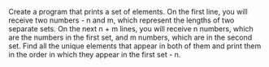 Create a program that prints a set of elements. On the first line, you will receive two numbers - n and m, which represent the lengths of two separate sets. On the next n + m lines, you will receive n numbers, which are the numbers in the first set, and m numbers, which are in the second set. Find all the unique elements that appear in both of them and print them in the order in which they appear in the first set - n.
